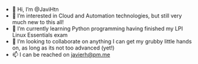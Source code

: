 - 👋 Hi, I’m @JaviHtn
- 👀 I’m interested in Cloud and Automation technologies, but still very much new to this all!
- 🌱 I’m currently learning Python programming having finished my LPI Linux Essentials exam
- 💞️ I’m looking to collaborate on anything I can get my grubby little hands on, as long as its not too advanced (yet!)
- 📫 I can be reached on javierh@pm.me 

<!---
JaviHtn/JaviHtn is a ✨ special ✨ repository because its `README.md` (this file) appears on your GitHub profile.
You can click the Preview link to take a look at your changes.
--->
